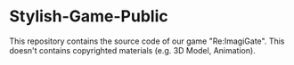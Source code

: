 # Stylish-Game-Public
 This repository contains the source code of our game "Re:ImagiGate". This doesn't contains copyrighted materials (e.g. 3D Model, Animation).
